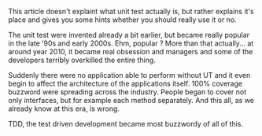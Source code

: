 This article doesn't explaint what unit test actually is, but rather explains it's place and gives you some hints whether you should really use it or no.

The unit test were invented already a bit earlier, but became really popular in the late ’90s and early 2000s.
Ehm, popular ? More than that actually... at around year 2010, it became real obsession and managers and some of the developers terribly overkilled the entire thing.

Suddenly there were no application able to perform without UT and it even begin to affect the architecture of the applications itself. 100% coverage buzzword were spreading across the industry. People began to cover not only interfaces, but for example each method separately. And this all, as we already know at this era, is wrong.

TDD, the test driven development became most buzzwordy of all of this. 
<!--stackedit_data:
eyJoaXN0b3J5IjpbLTExOTE2NTI1NDQsNzU5NjI2ODI0LC0xMz
U1ODYyNDkxLC0xODU4MjY4OTg2LC0yMzQ1NTUyMDYsLTcyNTEy
MTA1LDQ5NzgxODgxMCwtMjA4ODc0NjYxMl19
-->